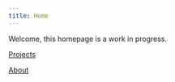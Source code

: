 ```yaml
---
title: Home
---
```

Welcome, this homepage is a work in progress.

[Projects](https://largeostrich.github.io/projects/)

[About](https://largeostrich.github.io/about/)
